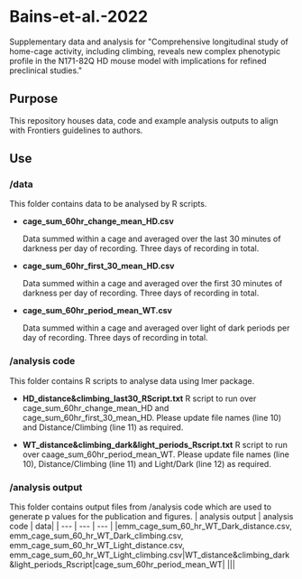 # Bains-et-al.-2022
Supplementary data and analysis for "Comprehensive longitudinal study of home-cage activity, including climbing, reveals new complex phenotypic profile in the N171-82Q HD mouse model with implications for refined preclinical studies."

## Purpose
This repository houses data, code and example analysis outputs to align with Frontiers guidelines to authors. 

## Use
### /data
This folder contains data to be analysed by R scripts. 
* **cage_sum_60hr_change_mean_HD.csv**
     
     Data summed within a cage and averaged over the last 30 minutes of darkness per day of recording. Three days of recording in total. 

* **cage_sum_60hr_first_30_mean_HD.csv**
     
     Data summed within a cage and averaged over the first 30 minutes of darkness per day of recording. Three days of recording in total. 

* **cage_sum_60hr_period_mean_WT.csv**
     
     Data summed within a cage and averaged over light of dark periods per day of recording. Three days of recording in total.

### /analysis code
This folder contains R scripts to analyse data using lmer package. 

* **HD_distance&climbing_last30_RScript.txt**
     R script to run over cage_sum_60hr_change_mean_HD and cage_sum_60hr_first_30_mean_HD. Please update file names (line 10) and Distance/Climbing (line 11) as          required. 

* **WT_distance&climbing_dark&light_periods_Rscript.txt**
     R script to run over caage_sum_60hr_period_mean_WT. Please update file names (line 10), Distance/Climbing (line 11) and Light/Dark (line 12) as required. 
     
### /analysis output
This folder contains output files from /analysis code which are used to generate p values for the publication and figures. 
| analysis output | analysis code | data| 
| --- | --- | --- |
|emm_cage_sum_60_hr_WT_Dark_distance.csv, emm_cage_sum_60_hr_WT_Dark_climbing.csv, emm_cage_sum_60_hr_WT_Light_distance.csv, emm_cage_sum_60_hr_WT_Light_climbing.csv|WT_distance&climbing_dark&light_periods_Rscript|cage_sum_60hr_period_mean_WT|
|||
